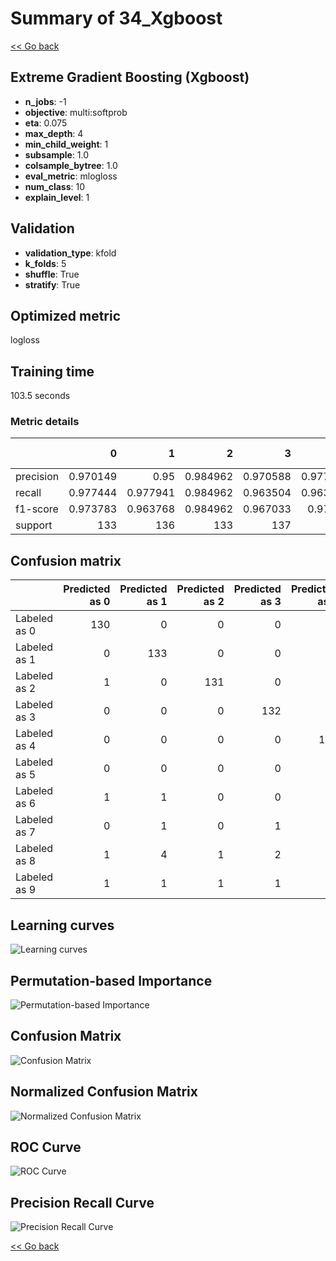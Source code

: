 # Summary of 34_Xgboost

[<< Go back](../README.md)


## Extreme Gradient Boosting (Xgboost)
- **n_jobs**: -1
- **objective**: multi:softprob
- **eta**: 0.075
- **max_depth**: 4
- **min_child_weight**: 1
- **subsample**: 1.0
- **colsample_bytree**: 1.0
- **eval_metric**: mlogloss
- **num_class**: 10
- **explain_level**: 1

## Validation
 - **validation_type**: kfold
 - **k_folds**: 5
 - **shuffle**: True
 - **stratify**: True

## Optimized metric
logloss

## Training time

103.5 seconds

### Metric details
|           |          0 |          1 |          2 |          3 |          4 |          5 |          6 |          7 |          8 |          9 |   accuracy |   macro avg |   weighted avg |   logloss |
|:----------|-----------:|-----------:|-----------:|-----------:|-----------:|-----------:|-----------:|-----------:|-----------:|-----------:|-----------:|------------:|---------------:|----------:|
| precision |   0.970149 |   0.95     |   0.984962 |   0.970588 |   0.977612 |   0.963235 |   0.97037  |   0.956204 |   0.922481 |   0.924812 |   0.959169 |    0.959041 |       0.959133 |   0.13254 |
| recall    |   0.977444 |   0.977941 |   0.984962 |   0.963504 |   0.963235 |   0.963235 |   0.963235 |   0.977612 |   0.908397 |   0.911111 |   0.959169 |    0.959068 |       0.959169 |   0.13254 |
| f1-score  |   0.973783 |   0.963768 |   0.984962 |   0.967033 |   0.97037  |   0.963235 |   0.96679  |   0.96679  |   0.915385 |   0.91791  |   0.959169 |    0.959003 |       0.959099 |   0.13254 |
| support   | 133        | 136        | 133        | 137        | 136        | 136        | 136        | 134        | 131        | 135        |   0.959169 | 1347        |    1347        |   0.13254 |


## Confusion matrix
|              |   Predicted as 0 |   Predicted as 1 |   Predicted as 2 |   Predicted as 3 |   Predicted as 4 |   Predicted as 5 |   Predicted as 6 |   Predicted as 7 |   Predicted as 8 |   Predicted as 9 |
|:-------------|-----------------:|-----------------:|-----------------:|-----------------:|-----------------:|-----------------:|-----------------:|-----------------:|-----------------:|-----------------:|
| Labeled as 0 |              130 |                0 |                0 |                0 |                2 |                1 |                0 |                0 |                0 |                0 |
| Labeled as 1 |                0 |              133 |                0 |                0 |                0 |                0 |                1 |                0 |                0 |                2 |
| Labeled as 2 |                1 |                0 |              131 |                0 |                0 |                0 |                1 |                0 |                0 |                0 |
| Labeled as 3 |                0 |                0 |                0 |              132 |                0 |                2 |                0 |                1 |                1 |                1 |
| Labeled as 4 |                0 |                0 |                0 |                0 |              131 |                0 |                1 |                0 |                2 |                2 |
| Labeled as 5 |                0 |                0 |                0 |                0 |                0 |              131 |                1 |                0 |                1 |                3 |
| Labeled as 6 |                1 |                1 |                0 |                0 |                0 |                1 |              131 |                0 |                2 |                0 |
| Labeled as 7 |                0 |                1 |                0 |                1 |                1 |                0 |                0 |              131 |                0 |                0 |
| Labeled as 8 |                1 |                4 |                1 |                2 |                0 |                0 |                0 |                2 |              119 |                2 |
| Labeled as 9 |                1 |                1 |                1 |                1 |                0 |                1 |                0 |                3 |                4 |              123 |

## Learning curves
![Learning curves](learning_curves.png)

## Permutation-based Importance
![Permutation-based Importance](permutation_importance.png)
## Confusion Matrix

![Confusion Matrix](confusion_matrix.png)


## Normalized Confusion Matrix

![Normalized Confusion Matrix](confusion_matrix_normalized.png)


## ROC Curve

![ROC Curve](roc_curve.png)


## Precision Recall Curve

![Precision Recall Curve](precision_recall_curve.png)



[<< Go back](../README.md)
